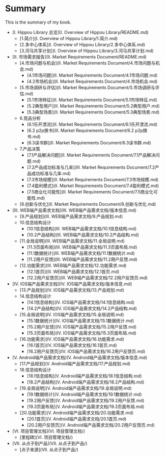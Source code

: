 # Summary

This is the summary of my book.

* [I. Hippou Library 总览](I. Overview of Hippou Library/README.md)
	* [1.简介](I. Overview of Hippou Library/1.简介.md)
	* [2.多中心体系](I. Overview of Hippou Library/2.多中心体系.md)
	* [3.河马共享计划](I. Overview of Hippou Library/3.河马共享计划.md)
* [II. 市场需求报告](II. Market Requirements Document/README.md)
	* [4.市场问题与机会](II. Market Requirements Document/4.市场问题与机会.md)
		* [4.1市场问题](II. Market Requirements Document/4.1市场问题.md)
		* [4.2市场机会](II. Market Requirements Document/4.市场机会.md)
	* [5.市场调研与评估](II. Market Requirements Document/5.市场调研与评估.md)
		* [5.1市场特征](II. Market Requirements Document/5.1市场特征.md)
		* [5.2典型用户](II. Market Requirements Document/5.2典型用户.md)
		* [5.3典型场景](II. Market Requirements Document/5.3典型场景.md)
	* 6.竞品分析
		* [6.1乐开漂流](II. Market Requirements Document/6.1乐开漂流.md)
		* [6.2 p2p换书](II. Market Requirements Document/6.2 p2p换书.md)
		* [6.3读书群](II. Market Requirements Document/6.3读书群.md)
	* 7.产品决策
		* [7.1产品解决问题](II. Market Requirements Document/7.1产品解决问题.md)
		* [7.2产品成功标准与几率](III. Market Requirements Document/7.2产品成功标准与几率.md)
		* [7.3市场规模](II. Market Requirements Document/7.3市场规模.md)
		* [7.4盈利模式](II. Market Requirements Document/7.4盈利模式.md)
		* [7.5商业化可能性](II. Market Requirements Document/7.5商业化可能性.md)
	* [8.创新与优化](II. Market Requirements Document/8.创新与优化.md)
* [III. WEB端产品需求文档](III. WEB端产品需求文档/版本信息.md)
	* [9.产品规划](III. WEB端产品需求文档/9.产品规划.md)
	* 10.信息结构设计
		* [10.1信息结构](III. WEB端产品需求文档/10.1信息结构.md)
		* [10.2产品结构](III. WEB端产品需求文档/10.2产品结构.md)
	* [11.全局说明](III. WEB端产品需求文档/11.全局说明.md)
		* [11.3页面布局](III. WEB端产品需求文档/11.3页面布局.md)
		* [11.1数据统计](III. WEB端产品需求文档/11.1数据统计.md)
		* [11.2用户反馈](III. WEB端产品需求文档/11.2用户反馈.md)
	* [12.功能需求](III. WEB端产品需求文档/12.功能需求.md)
		* [12.1首页](III. WEB端产品需求文档/12.1首页.md)
		* [12.2用户反馈页](III. WEB端产品需求文档/12.2用户反馈页.md)
* [IV. IOS端产品需求文档](IV. IOS端产品需求文档/版本信息.md)
	* [13.产品规划](IV. IOS端产品需求文档/13.产品规划.md)
	* 14.信息结构设计
		* [14.1信息结构](IV. IOS端产品需求文档/14.1信息结构.md)
		* [14.2产品结构](IV. IOS端产品需求文档/14.2产品结构.md)
	* [15.全局说明](IV. IOS端产品需求文档/15.全局说明.md)
		* [15.1数据统计](IV. IOS端产品需求文档/15.1数据统计.md)
		* [15.2用户反馈](IV. IOS端产品需求文档/15.2用户反馈.md)
		* [15.3页面布局](IV. IOS端产品需求文档/15.3页面布局.md)
	* [16.功能需求](IV. IOS端产品需求文档/16.功能需求.md)
		* [16.1首页](IV. IOS端产品需求文档/16.1首页.md)
		* [16.2用户反馈页](IV. IOS端产品需求文档/16.2用户反馈页.md)
* [V. Android端产品需求文档](V. Android端产品需求文档/版本信息.md)
	* [17.产品规划](V. Android端产品需求文档/17.产品规划.md)
	* 18.信息结构设计
		* [18.1信息结构](V. Android端产品需求文档/18.1信息结构.md)
		* [18.2产品结构](V. Android端产品需求文档/18.2产品结构.md)
	* [19.全局说明](V. Android端产品需求文档/19.全局说明.md)
		* [19.1数据统计](V. Android端产品需求文档/19.1数据统计.md)
		* [19.2用户反馈](V. Android端产品需求文档/19.2用户反馈.md)
		* [19.3页面布局](V. Android端产品需求文档/19.3页面布局.md)
	* [20.功能需求](V. Android端产品需求文档/20.功能需求.md)
		* [20.1首页](V. Android端产品需求文档/20.1首页.md)
		* [20.2用户反馈页](V. Android端产品需求文档/20.2用户反馈页.md)
* [VI. 项目管理文档](VI. 项目管理文档/)
	* [里程碑](VI. 项目管理文档/)
* [VII. 从点子到产品](VII. 从点子到产品/)
	* [点子来源](VII. 从点子到产品/)

